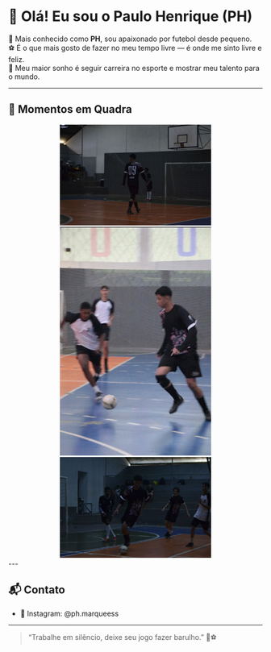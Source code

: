# 👋 Olá! Eu sou o Paulo Henrique (PH)

🎯 Mais conhecido como **PH**, sou apaixonado por futebol desde pequeno.  
⚽ É o que mais gosto de fazer no meu tempo livre — é onde me sinto livre e feliz.  
💭 Meu maior sonho é seguir carreira no esporte e mostrar meu talento para o mundo.

---

## 📸 Momentos em Quadra

<div align="center">
  <img src="perfil.jpg" width="300" />
  <img src="perfil2.jpg" width="300" />
  <img src="perfil3.jpg" width="300" />
</div>
---

## 📬 Contato

- 📱 Instagram: @ph.marqueess
---

> “Trabalhe em silêncio, deixe seu jogo fazer barulho.” 🎯⚽

